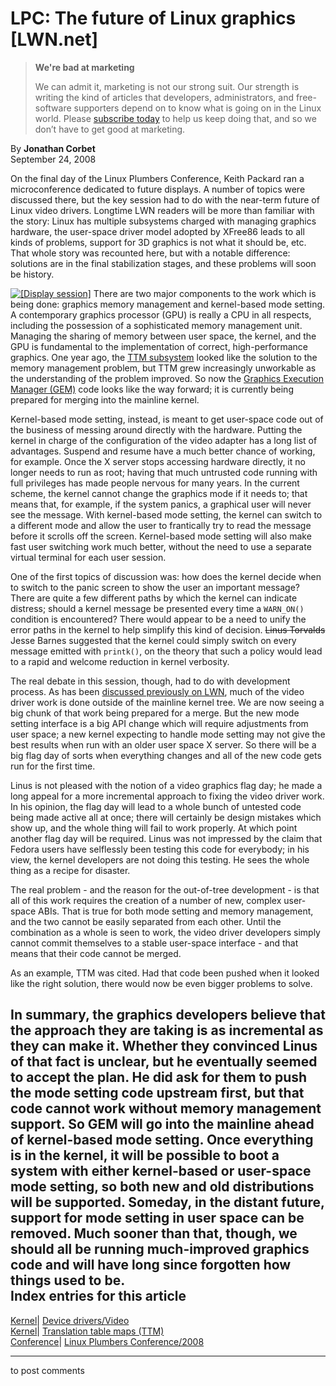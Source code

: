 # LPC: The future of Linux graphics [LWN.net]

> **We're bad at marketing**
> 
> We can admit it, marketing is not our strong suit. Our strength is writing the kind of articles that developers, administrators, and free-software supporters depend on to know what is going on in the Linux world. Please [subscribe today](/Promo/nsn-bad/subscribe) to help us keep doing that, and so we don’t have to get good at marketing. 

By **Jonathan Corbet**  
September 24, 2008 

On the final day of the Linux Plumbers Conference, Keith Packard ran a microconference dedicated to future displays. A number of topics were discussed there, but the key session had to do with the near-term future of Linux video drivers. Longtime LWN readers will be more than familiar with the story: Linux has multiple subsystems charged with managing graphics hardware, the user-space driver model adopted by XFree86 leads to all kinds of problems, support for 3D graphics is not what it should be, etc. That whole story was recounted here, but with a notable difference: solutions are in the final stabilization stages, and these problems will soon be history. 

[![\[Display session\]](https://static.lwn.net/images/conf/lpc-ks-2008/display-session-sm.jpg)](/Articles/300086/) There are two major components to the work which is being done: graphics memory management and kernel-based mode setting. A contemporary graphics processor (GPU) is really a CPU in all respects, including the possession of a sophisticated memory management unit. Managing the sharing of memory between user space, the kernel, and the GPU is fundamental to the implementation of correct, high-performance graphics. One year ago, the [TTM subsystem](http://lwn.net/Articles/257417/) looked like the solution to the memory management problem, but TTM grew increasingly unworkable as the understanding of the problem improved. So now the [Graphics Execution Manager (GEM)](http://lwn.net/Articles/283793/) code looks like the way forward; it is currently being prepared for merging into the mainline kernel. 

Kernel-based mode setting, instead, is meant to get user-space code out of the business of messing around directly with the hardware. Putting the kernel in charge of the configuration of the video adapter has a long list of advantages. Suspend and resume have a much better chance of working, for example. Once the X server stops accessing hardware directly, it no longer needs to run as root; having that much untrusted code running with full privileges has made people nervous for many years. In the current scheme, the kernel cannot change the graphics mode if it needs to; that means that, for example, if the system panics, a graphical user will never see the message. With kernel-based mode setting, the kernel can switch to a different mode and allow the user to frantically try to read the message before it scrolls off the screen. Kernel-based mode setting will also make fast user switching work much better, without the need to use a separate virtual terminal for each user session. 

One of the first topics of discussion was: how does the kernel decide when to switch to the panic screen to show the user an important message? There are quite a few different paths by which the kernel can indicate distress; should a kernel message be presented every time a `WARN_ON()` condition is encountered? There would appear to be a need to unify the error paths in the kernel to help simplify this kind of decision. ~~Linus Torvalds~~ Jesse Barnes suggested that the kernel could simply switch on every message emitted with `printk()`, on the theory that such a policy would lead to a rapid and welcome reduction in kernel verbosity. 

The real debate in this session, though, had to do with development process. As has been [discussed previously on LWN](http://lwn.net/Articles/296444/), much of the video driver work is done outside of the mainline kernel tree. We are now seeing a big chunk of that work being prepared for a merge. But the new mode setting interface is a big API change which will require adjustments from user space; a new kernel expecting to handle mode setting may not give the best results when run with an older user space X server. So there will be a big flag day of sorts when everything changes and all of the new code gets run for the first time. 

Linus is not pleased with the notion of a video graphics flag day; he made a long appeal for a more incremental approach to fixing the video driver work. In his opinion, the flag day will lead to a whole bunch of untested code being made active all at once; there will certainly be design mistakes which show up, and the whole thing will fail to work properly. At which point another flag day will be required. Linus was not impressed by the claim that Fedora users have selflessly been testing this code for everybody; in his view, the kernel developers are not doing this testing. He sees the whole thing as a recipe for disaster. 

The real problem - and the reason for the out-of-tree development - is that all of this work requires the creation of a number of new, complex user-space ABIs. That is true for both mode setting and memory management, and the two cannot be easily separated from each other. Until the combination as a whole is seen to work, the video driver developers simply cannot commit themselves to a stable user-space interface - and that means that their code cannot be merged. 

As an example, TTM was cited. Had that code been pushed when it looked like the right solution, there would now be even bigger problems to solve. 

In summary, the graphics developers believe that the approach they are taking is as incremental as they can make it. Whether they convinced Linus of that fact is unclear, but he eventually seemed to accept the plan. He did ask for them to push the mode setting code upstream first, but that code cannot work without memory management support. So GEM will go into the mainline ahead of kernel-based mode setting. Once everything is in the kernel, it will be possible to boot a system with either kernel-based or user-space mode setting, so both new and old distributions will be supported. Someday, in the distant future, support for mode setting in user space can be removed. Much sooner than that, though, we should all be running much-improved graphics code and will have long since forgotten how things used to be.  
Index entries for this article  
---  
[Kernel](/Kernel/Index)| [Device drivers/Video](/Kernel/Index#Device_drivers-Video)  
[Kernel](/Kernel/Index)| [Translation table maps (TTM)](/Kernel/Index#Translation_table_maps_TTM)  
[Conference](/Archives/ConferenceIndex/)| [Linux Plumbers Conference/2008](/Archives/ConferenceIndex/#Linux_Plumbers_Conference-2008)  
  


* * *

to post comments 
